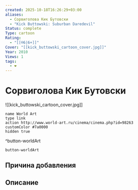 ```yaml
---
created: 2025-10-18T16:26:29+03:00
aliases:
  - Сорвиголова Кик Бутовски
  - "Kick Buttowski: Suburban Daredevil"
Status: complete
Type: cartoon
Rating:
  - "[[®️6|6+]]"
Cover: "[[kick_buttowski_cartoon_cover.jpg]]"
Year: 2010
Views: 1
tags:
  - ❤
---
```


# Сорвиголова Кик Бутовски

![[kick_buttowski_cartoon_cover.jpg]]



```button
name World Art
type link
action http://www.world-art.ru/cinema/cinema.php?id=98263
customColor #7a0000
hidden true
```
^button-worldArt





`button-worldArt`

## Причина добавления




## Описание


